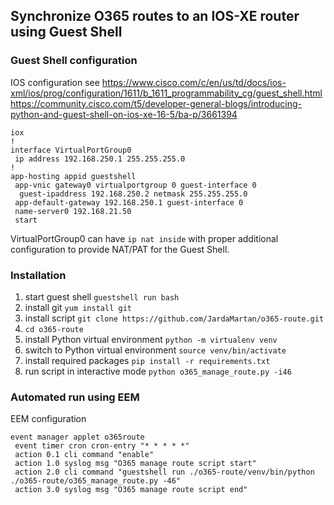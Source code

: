 ## Synchronize O365 routes to an IOS-XE router using Guest Shell

### Guest Shell configuration

IOS configuration
see https://www.cisco.com/c/en/us/td/docs/ios-xml/ios/prog/configuration/1611/b_1611_programmability_cg/guest_shell.html
https://community.cisco.com/t5/developer-general-blogs/introducing-python-and-guest-shell-on-ios-xe-16-5/ba-p/3661394

```
iox
!
interface VirtualPortGroup0
 ip address 192.168.250.1 255.255.255.0
!
app-hosting appid guestshell
 app-vnic gateway0 virtualportgroup 0 guest-interface 0
  guest-ipaddress 192.168.250.2 netmask 255.255.255.0
 app-default-gateway 192.168.250.1 guest-interface 0
 name-server0 192.168.21.50
 start
```
VirtualPortGroup0 can have `ip nat inside` with proper additional configuration to provide NAT/PAT for the Guest Shell.

### Installation

1. start guest shell `guestshell run bash`
2. install git `yum install git`
3. install script `git clone https://github.com/JardaMartan/o365-route.git`
4. `cd o365-route`
5. install Python virtual environment `python -m virtualenv venv`
6. switch to Python virtual environment `source venv/bin/activate`
7. install required packages `pip install -r requirements.txt`
8. run script in interactive mode `python o365_manage_route.py -i46`

### Automated run using EEM

EEM configuration
```
event manager applet o365route
 event timer cron cron-entry "* * * * *"
 action 0.1 cli command "enable"
 action 1.0 syslog msg "O365 manage route script start"
 action 2.0 cli command "guestshell run ./o365-route/venv/bin/python ./o365-route/o365_manage_route.py -46"
 action 3.0 syslog msg "O365 manage route script end"
```
